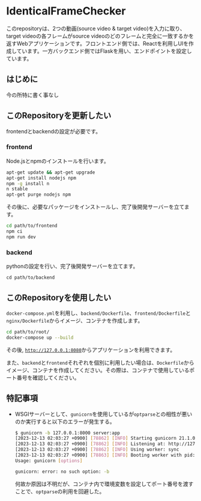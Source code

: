 # IdenticalFrameChecker
このrepositoryは、2つの動画(source video & target video)を入力に取り、target videoの各フレームがsource videoのどのフレームと完全に一致するかを返すWebアプリケーションです。フロントエンド側では、Reactを利用しUIを作成しています。一方バックエンド側ではFlaskを用い、エンドポイントを設定しています。

## はじめに
今の所特に書く事なし

## このRepositoryを更新したい
frontendとbackendの設定が必要です。

### frontend
Node.jsとnpmのインストールを行います。
```bash
apt-get update && apt-get upgrade
apt-get install nodejs npm
npm -g install n
n stable
apt-get purge nodejs npm
```
その後に、必要なパッケージをインストールし、完了後開発サーバーを立てます。
```bash
cd path/to/frontend
npm ci
npm run dev
```

### backend
pythonの設定を行い、完了後開発サーバーを立てます。
```
cd path/to/backend

```

## このRepositoryを使用したい
`docker-compose.yml`を利用し、`backend/Dockerfile`、`frontend/Dockerfile`と`nginx/Dockerfile`からイメージ、コンテナを作成します。
```bash
cd path/to/root/
docker-compose up --build
```
その後, [`http://127.0.0.1:8080`](http://127.0.0.1:8080)からアプリケーションを利用できます。

また、`backend`と`frontend`それぞれを個別に利用したい場合は、`Dockerfile`からイメージ、コンテナを作成してください。その際は、コンテナで使用しているポート番号を確認してください。

## 特記事項
- WSGIサーバーとして、`gunicorn`を使用しているが`optparse`との相性が悪いのか実行すると以下のエラーが発生する。
  ```bash
  $ gunicorn -b 127.0.0.1:8000 server:app
  [2023-12-13 02:03:27 +0900] [78862] [INFO] Starting gunicorn 21.1.0
  [2023-12-13 02:03:27 +0900] [78862] [INFO] Listening at: http://127.0.0.1:8000 (78862)
  [2023-12-13 02:03:27 +0900] [78862] [INFO] Using worker: sync
  [2023-12-13 02:03:27 +0900] [78863] [INFO] Booting worker with pid: 78863
  Usage: gunicorn [options]

  gunicorn: error: no such option: -b
  ```
  何故か原因は不明だが、コンテナ内で環境変数を設定してポート番号を渡すことで、`optparse`の利用を回避した。
